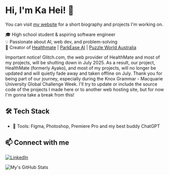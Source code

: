 
# Hi, I'm Ka Hei! 👋
You can visit [my website](https://www.shorturl.at/v8TYg) for a short biography and projects I'm working on.

🎓 High school student & aspiring software engineer  
💡 Passionate about AI, web dev, and problem-solving  
🚀 Creator of [Healthmate](https://healthmate.glitch.me) | [ParkEase AI](https://parkease.glitch.me) | [Puzzle World Australia](https://puzzleworldaustralia.square.site)  

Important notice!
Glitch.com, the web provider of HealthMate and most of my projects, will be shutting down in July 2025. As a result, our project, HealthMate (formerly Ayako), and most of my projects, will no longer be updated and will quietly fade away and taken offline on July. Thank you for being part of our journey, especially during the Knox Grammar - Macquarie University Global Challenge Week. I'll try to update or include the source code of the projects I made here or to another web hosting site, but for now I'm gonna take a break from this!


## 🛠 Tech Stack  
- 📱 Tools: Figma, Photoshop, Premiere Pro and my best buddy ChatGPT

## 📫 Connect with me  
[![LinkedIn](https://img.shields.io/badge/LinkedIn-Connect-blue?style=flat&logo=linkedin)](https://linkedin.com/in/ka-hei-chan-952aa1304/)  

![My's GitHub Stats](https://github-readme-stats.vercel.app/api?username=kaheichanturtle&show_icons=true&theme=dark&count_private=true)
